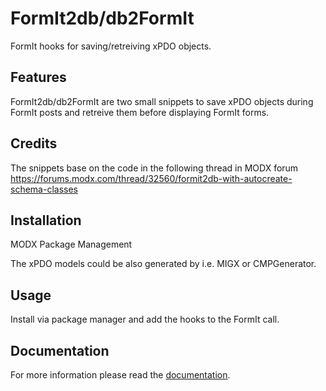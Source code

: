 # FormIt2db/db2FormIt

FormIt hooks for saving/retreiving xPDO objects.

## Features

FormIt2db/db2FormIt are two small snippets to save xPDO objects during FormIt
posts and retreive them before displaying FormIt forms.

## Credits

The snippets base on the code in the following thread in MODX forum
https://forums.modx.com/thread/32560/formit2db-with-autocreate-schema-classes

## Installation

MODX Package Management

The xPDO models could be also generated by i.e. MIGX or CMPGenerator.

## Usage

Install via package manager and add the hooks to the FormIt call.

## Documentation

For more information please read the [documentation](https://jako.github.io/FormIt2db/).
